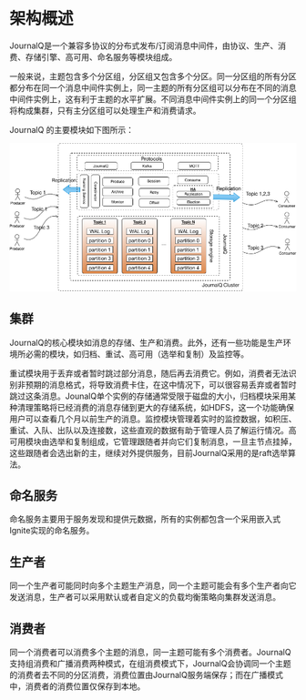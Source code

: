 # 架构概述

JournalQ是一个兼容多协议的分布式发布/订阅消息中间件，由协议、生产、消费、存储引擎、高可用、命名服务等模块组成。

一般来说，主题包含多个分区组，分区组又包含多个分区。同一分区组的所有分区都分布在同一个消息中间件实例上，同一主题的所有分区组可以分布在不同的消息中间件实例上，这有利于主题的水平扩展。不同消息中间件实例上的同一个分区组将构成集群，只有主分区组可以处理生产和消费请求。

JournalQ 的主要模块如下图所示：

![JournalQ highlight](../img/journalQ-arch-cluster.png "JournalQ architecture")

## 集群

JournalQ的核心模块如消息的存储、生产和消费。此外，还有一些功能是生产环境所必需的模块，如归档、重试、高可用（选举和复制）及监控等。

重试模块用于丢弃或者暂时跳过部分消息，随后再去消费它。例如，消费者无法识别非预期的消息格式，将导致消费卡住，在这中情况下，可以很容易丢弃或者暂时跳过这条消息。JounalQ单个实例的存储通常受限于磁盘的大小，归档模块采用某种清理策略将已经消费的消息存储到更大的存储系统，如HDFS，这一个功能确保用户可以查看几个月以前生产的消息。监控模块管理着实时的监控数据，如积压、重试、入队、出队以及连接数，这些直观的数据有助于管理人员了解运行情况。高可用模块由选举和复制组成，它管理跟随者并向它们复制消息，一旦主节点挂掉，这些跟随者会选出新的主，继续对外提供服务，目前JournalQ采用的是raft选举算法。

## 命名服务

命名服务主要用于服务发现和提供元数据，所有的实例都包含一个采用嵌入式Ignite实现的命名服务。

## 生产者

同一个生产者可能同时向多个主题生产消息，同一个主题可能会有多个生产者向它发送消息，生产者可以采用默认或者自定义的负载均衡策略向集群发送消息。


## 消费者

同一个消费者可以消费多个主题的消息，同一主题可能有多个消费者。JournalQ支持组消费和广播消费两种模式，在组消费模式下，JournalQ会协调同一个主题的消费者去不同的分区消费，消费位置由JournalQ服务端保存；而在广播模式中，消费者的消费位置仅保存到本地。
